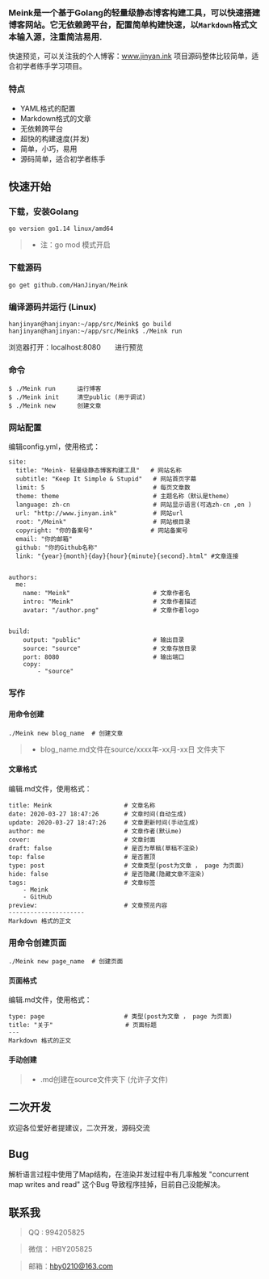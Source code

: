 ### Meink是一个基于Golang的轻量级静态博客构建工具，可以快速搭建博客网站。它无依赖跨平台，配置简单构建快速，以`Markdown`格式文本输入源，注重简洁易用.
快速预览，可以关注我的个人博客：www.jinyan.ink 项目源码整体比较简单，适合初学者练手学习项目。

### 特点
- YAML格式的配置
- Markdown格式的文章
- 无依赖跨平台
- 超快的构建速度(并发)
- 简单，小巧，易用
- 源码简单，适合初学者练手

## 快速开始
### 下载，安装Golang
``` 
go version go1.14 linux/amd64
```

>- 注：go mod 模式开启

### 下载源码
``` 
go get github.com/HanJinyan/Meink
```
### 编译源码并运行 (Linux)
```
hanjinyan@hanjinyan:~/app/src/Meink$ go build
hanjinyan@hanjinyan:~/app/src/Meink$ ./Meink run
```
浏览器打开：localhost:8080　　进行预览

### 命令
    $ ./Meink run      运行博客
    $ ./Meink init     清空public (用于调试)
    $ ./Meink new      创建文章

### 网站配置

编辑config.yml，使用格式：

```
site:
  title: "Meink· 轻量级静态博客构建工具"   # 网站名称
  subtitle: "Keep It Simple & Stupid"   # 网站首页字幕
  limit: 5                              # 每页文章数
  theme: theme                          # 主题名称（默认是theme）
  language: zh-cn                       # 网站显示语言(可选zh-cn ,en )
  url: "http://www.jinyan.ink"          # 网站url
  root: "/Meink"                        # 网站根目录
  copyright: "你的备案号"                # 网站备案号
  email: "你的邮箱" 
  github: "你的Github名称"
  link: "{year}{month}{day}{hour}{minute}{second}.html" #文章连接


authors:
  me:
    name: "Meink"                       # 文章作者名
    intro: "Meink"                      # 文章作者描述
    avatar: "/author.png"               # 文章作者logo


build:
    output: "public"                    # 输出目录
    source: "source"                    # 文章存放目录
    port: 8080                          # 输出端口
    copy:
        - "source"
```
### 写作
#### 用命令创建

```
./Meink new blog_name  # 创建文章
```
>-  blog_name.md文件在source/xxxx年-xx月-xx日 文件夹下

#### 文章格式 

编辑.md文件，使用格式： 

```
title: Meink                    # 文章名称
date: 2020-03-27 18:47:26       # 文章时间(自动生成)
update: 2020-03-27 18:47:26     # 文章更新时间(手动生成)
author: me                      # 文章作者(默认me)
cover:                          # 文章封面
draft: false                    # 是否为草稿(草稿不渲染)
top: false                      # 是否置顶
type: post                      # 文章类型(post为文章 ， page 为页面)
hide: false                     # 是否隐藏(隐藏文章不渲染)
tags:                           # 文章标签
    - Meink
    - GitHub
preview:                        # 文章预览内容
---------------------
Markdown 格式的正文
```
### 用命令创建页面

```
./Meink new page_name  # 创建页面
```
#### 页面格式 

编辑.md文件，使用格式： 

```
type: page                      # 类型(post为文章 ， page 为页面)
title: "关于"                    # 页面标题       
---
Markdown 格式的正文
```

#### 手动创建

>-  .md创建在source文件夹下 (允许子文件)

## 二次开发

 欢迎各位爱好者提建议，二次开发，源码交流

## Bug 
  解析语言过程中使用了Map结构，在渲染并发过程中有几率触发 "concurrent map writes and read" 这个Bug 导致程序挂掉，目前自己没能解决。

## 联系我

> QQ : 994205825

> 微信： HBY205825

> 邮箱：hby0210@163.com